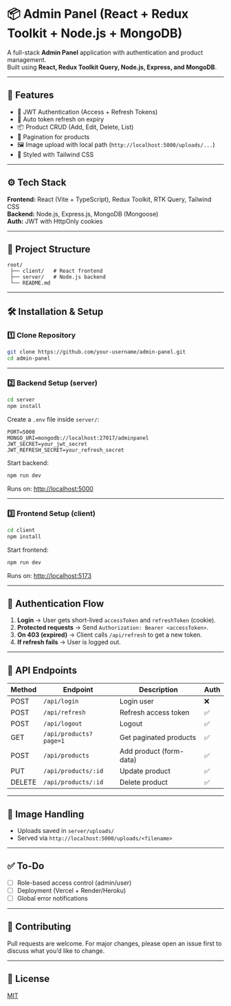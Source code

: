 # 📦 Admin Panel (React + Redux Toolkit + Node.js + MongoDB)

A full-stack **Admin Panel** application with authentication and product management.  
Built using **React, Redux Toolkit Query, Node.js, Express, and MongoDB**.  

---

## 🚀 Features
- 🔐 JWT Authentication (Access + Refresh Tokens)  
- 🔄 Auto token refresh on expiry  
- 📦 Product CRUD (Add, Edit, Delete, List)  
- 📑 Pagination for products  
- 🖼️ Image upload with local path (`http://localhost:5000/uploads/...`)  
- 🎨 Styled with Tailwind CSS  

---

## ⚙️ Tech Stack
**Frontend:** React (Vite + TypeScript), Redux Toolkit, RTK Query, Tailwind CSS  
**Backend:** Node.js, Express.js, MongoDB (Mongoose)  
**Auth:** JWT with HttpOnly cookies  

---

## 📂 Project Structure
```
root/
 ├── client/   # React frontend
 ├── server/   # Node.js backend
 └── README.md
```

---

## 🛠️ Installation & Setup

### 1️⃣ Clone Repository
```bash
git clone https://github.com/your-username/admin-panel.git
cd admin-panel
```

---

### 2️⃣ Backend Setup (server)
```bash
cd server
npm install
```

Create a `.env` file inside `server/`:
```env
PORT=5000
MONGO_URI=mongodb://localhost:27017/adminpanel
JWT_SECRET=your_jwt_secret
JWT_REFRESH_SECRET=your_refresh_secret
```

Start backend:
```bash
npm run dev
```
Runs on: [http://localhost:5000](http://localhost:5000)

---

### 3️⃣ Frontend Setup (client)
```bash
cd client
npm install
```

Start frontend:
```bash
npm run dev
```
Runs on: [http://localhost:5173](http://localhost:5173)

---

## 🔐 Authentication Flow
1. **Login** → User gets short-lived `accessToken` and `refreshToken` (cookie).  
2. **Protected requests** → Send `Authorization: Bearer <accessToken>`.  
3. **On 403 (expired)** → Client calls `/api/refresh` to get a new token.  
4. **If refresh fails** → User is logged out.  

---

## 📡 API Endpoints

| Method | Endpoint                | Description                 | Auth |
|--------|--------------------------|-----------------------------|------|
| POST   | `/api/login`             | Login user                  | ❌   |
| POST   | `/api/refresh`           | Refresh access token        | ✅   |
| POST   | `/api/logout`            | Logout                      | ✅   |
| GET    | `/api/products?page=1`   | Get paginated products      | ✅   |
| POST   | `/api/products`          | Add product (form-data)     | ✅   |
| PUT    | `/api/products/:id`      | Update product              | ✅   |
| DELETE | `/api/products/:id`      | Delete product              | ✅   |

---

## 📸 Image Handling
- Uploads saved in `server/uploads/`  
- Served via `http://localhost:5000/uploads/<filename>`  

---

## ✅ To-Do
- [ ] Role-based access control (admin/user)  
- [ ] Deployment (Vercel + Render/Heroku)  
- [ ] Global error notifications  

---

## 🤝 Contributing
Pull requests are welcome. For major changes, please open an issue first to discuss what you’d like to change.  

---

## 📜 License
[MIT](LICENSE)  
